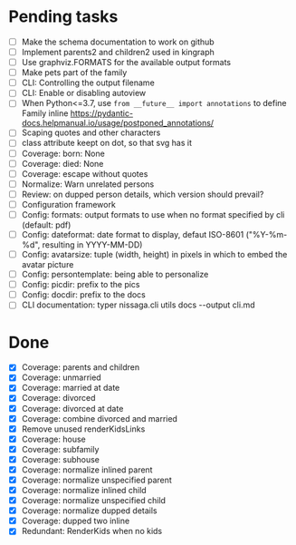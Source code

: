 # Pending tasks

- [ ] Make the schema documentation to work on github
- [ ] Implement parents2 and children2 used in kingraph
- [ ] Use graphviz.FORMATS for the available output formats
- [ ] Make pets part of the family
- [ ] CLI: Controlling the output filename
- [ ] CLI: Enable or disabling autoview
- [ ] When Python<=3.7, use `from __future__ import annotations` to define Family inline https://pydantic-docs.helpmanual.io/usage/postponed_annotations/
- [ ] Scaping quotes and other characters
- [ ] class attribute keept on dot, so that svg has it
- [ ] Coverage: born: None
- [ ] Coverage: died: None
- [ ] Coverage: escape without quotes
- [ ] Normalize: Warn unrelated persons
- [ ] Review: on dupped person details, which version should prevail?
- [ ] Configuration framework
- [ ] Config: formats: output formats to use when no format specified by cli (default: pdf)
- [ ] Config: dateformat: date format to display, defaut ISO-8601 ("%Y-%m-%d", resulting in YYYY-MM-DD)
- [ ] Config: avatarsize: tuple (width, height) in pixels in which to embed the avatar picture
- [ ] Config: persontemplate: being able to personalize
- [ ] Config: picdir: prefix to the pics
- [ ] Config: docdir: prefix to the docs
- [ ] CLI documentation: typer nissaga.cli utils docs --output cli.md

# Done

- [x] Coverage: parents and children
- [x] Coverage: unmarried
- [x] Coverage: married at date
- [x] Coverage: divorced
- [x] Coverage: divorced at date
- [x] Coverage: combine divorced and married
- [x] Remove unused renderKidsLinks
- [x] Coverage: house
- [x] Coverage: subfamily
- [x] Coverage: subhouse
- [x] Coverage: normalize inlined parent
- [x] Coverage: normalize unspecified parent
- [x] Coverage: normalize inlined child
- [x] Coverage: normalize unspecified child
- [x] Coverage: normalize dupped details
- [x] Coverage: dupped two inline
- [x] Redundant: RenderKids when no kids
